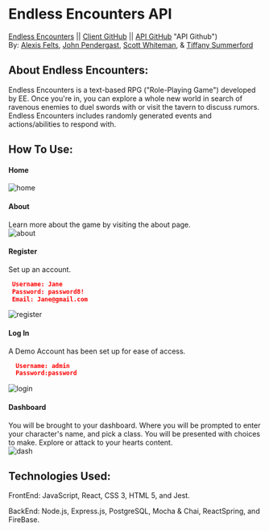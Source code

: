 # Endless Encounters API  
[Endless Encounters](https://endless-encounters.vercel.app/ "Endless Encounters") ||
[Client GitHub](https://github.com/EndlessEncounters/client "Client GitHub") ||
[API GitHub](https://github.com/Nvlt/endless_encounters_server) "API Github")  
By: [Alexis Felts](https://github.com/Nvlt "Alexis Felts"), 
[John Pendergast](https://github.com/Jpending "John Pendergast"), 
[Scott Whiteman](https://github.com/scottWhiteman "Scott Whiteman"), & 
[Tiffany Summerford](https://github.com/breakfastatiffs "Tiffany Summerford")  

## About Endless Encounters:  
Endless Encounters is a text-based RPG ("Role-Playing Game") developed by EE. Once you're in, you can explore a whole new world in search of ravenous enemies to duel swords with or visit the tavern to discuss rumors. Endless Encounters includes randomly generated events and actions/abilities to respond with.  


## How To Use:

#### Home
 ![home](/screenshots/home.JPG)

#### About
 Learn more about the game by visiting the about page.  
 ![about](/screenshots/about.JPG)

#### Register
 Set up an account.
 ```json
  Username: Jane
  Password: password8!
  Email: Jane@gmail.com
 ```
 ![register](/screenshots/register.JPG)

#### Log In
  A Demo Account has been set up for ease of access.
  ```json
    Username: admin
    Password:password
  ```
  ![login](/screenshots/login.JPG)

#### Dashboard
 You will be brought to your dashboard. Where you will be prompted to enter your character's name, and pick a class. You will be presented with choices to make. Explore or attack to your hearts content.  
  ![dash](/screenshots/dash.JPG)

## Technologies Used:  
FrontEnd: JavaScript, React, CSS 3, HTML 5, and Jest.  

BackEnd: Node.js, Express.js, PostgreSQL, Mocha & Chai, ReactSpring, and FireBase.